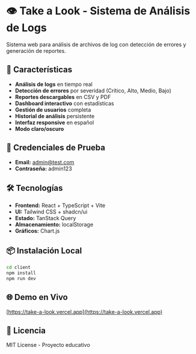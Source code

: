 # 👁️ Take a Look - Sistema de Análisis de Logs

Sistema web para análisis de archivos de log con detección de errores y generación de reportes.

## 🚀 Características

- **Análisis de logs** en tiempo real
- **Detección de errores** por severidad (Crítico, Alto, Medio, Bajo)
- **Reportes descargables** en CSV y PDF
- **Dashboard interactivo** con estadísticas
- **Gestión de usuarios** completa
- **Historial de análisis** persistente
- **Interfaz responsive** en español
- **Modo claro/oscuro**

## 🔑 Credenciales de Prueba

- **Email:** admin@test.com
- **Contraseña:** admin123

## 🛠️ Tecnologías

- **Frontend:** React + TypeScript + Vite
- **UI:** Tailwind CSS + shadcn/ui
- **Estado:** TanStack Query
- **Almacenamiento:** localStorage
- **Gráficos:** Chart.js

## 📦 Instalación Local

```bash
cd client
npm install
npm run dev
```

## 🌐 Demo en Vivo

[https://take-a-look.vercel.app](https://take-a-look.vercel.app)

## 📄 Licencia

MIT License - Proyecto educativo
